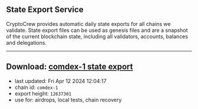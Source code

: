 ## State Export Service
CryptoCrew provides automatic daily state exports for all chains we validate. State export files can be used as genesis files and are a snapshot of the current blockchain state, including all validators, accounts, balances and delegations.

---
**Download: [comdex-1 state export](https://dl-eu2.ccvalidators.com/SERVICE/comdex/comdex-1_export_12637301.json)**
---

- last updated: Fri Apr 12 2024 12:04:17
- chain id: `comdex-1`
- export height: `12637301`
- use for: airdrops, local tests, chain recovery
